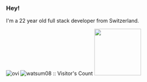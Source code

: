 ### Hey!

I'm a 22 year old full stack developer from Switzerland.

<img src="https://github-readme-stats.vercel.app/api/top-langs?username=watsum08&show_icons=true&locale=en&layout=compact&theme=chartreuse-dark" alt="ovi" />

<img src="https://profile-counter.glitch.me/{watsum08}/count.svg" alt="watsum08 :: Visitor's Count" />

<img src="https://media.giphy.com/media/WUlplcMpOCEmTGBtBW/giphy.gif" width="128">
<!--
**watsum08/watsum08** is a ✨ _special_ ✨ repository because its `README.md` (this file) appears on your GitHub profile.

Here are some ideas to get you started:

- 🔭 I’m currently working on ...
- 🌱 I’m currently learning ...
- 👯 I’m looking to collaborate on ...
- 🤔 I’m looking for help with ...
- 💬 Ask me about ...
- 📫 How to reach me: ...
- 😄 Pronouns: ...
- ⚡ Fun fact: ...
-->
